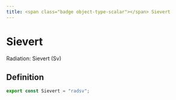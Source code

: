 ```yaml
---
title: <span class="badge object-type-scalar"></span> Sievert
---
```

# <span class="badge object-type-scalar"></span> Sievert

Radiation: Sievert (Sv)

## Definition

```typescript
export const Sievert = "radsv";

```

